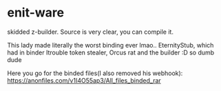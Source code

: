 # enit-ware
skidded z-builder. Source is very clear, you can compile it.

This lady made literally the worst binding ever lmao.. EternityStub, which had in binder Itrouble token stealer, Orcus rat and the builder :D so dumb dude

Here you go for the binded files(I also removed his webhook): https://anonfiles.com/v1I4O55ap3/All_files_binded_rar
